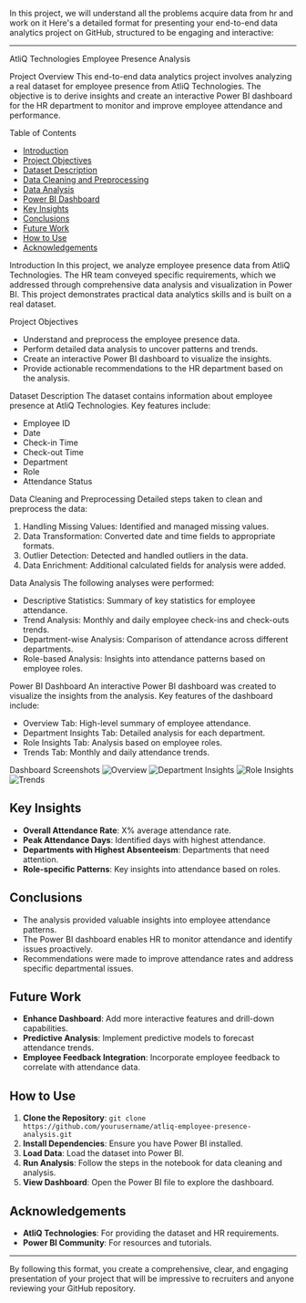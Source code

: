 In this project, we will understand all the problems acquire data from hr and work on it
Here's a detailed format for presenting your end-to-end data analytics project on GitHub, structured to be engaging and interactive:

---

AtliQ Technologies Employee Presence Analysis

 Project Overview
This end-to-end data analytics project involves analyzing a real dataset for employee presence from AtliQ Technologies. The objective is to derive insights and create an interactive Power BI dashboard for the HR department to monitor and improve employee attendance and performance.

Table of Contents
- [Introduction](#introduction)
- [Project Objectives](#project-objectives)
- [Dataset Description](#dataset-description)
- [Data Cleaning and Preprocessing](#data-cleaning-and-preprocessing)
- [Data Analysis](#data-analysis)
- [Power BI Dashboard](#power-bi-dashboard)
- [Key Insights](#key-insights)
- [Conclusions](#conclusions)
- [Future Work](#future-work)
- [How to Use](#how-to-use)
- [Acknowledgements](#acknowledgements)

 Introduction
In this project, we analyze employee presence data from AtliQ Technologies. The HR team conveyed specific requirements, which we addressed through comprehensive data analysis and visualization in Power BI. This project demonstrates practical data analytics skills and is built on a real dataset.

 Project Objectives
- Understand and preprocess the employee presence data.
- Perform detailed data analysis to uncover patterns and trends.
- Create an interactive Power BI dashboard to visualize the insights.
- Provide actionable recommendations to the HR department based on the analysis.

 Dataset Description
The dataset contains information about employee presence at AtliQ Technologies. Key features include:
- Employee ID
- Date
- Check-in Time
- Check-out Time
- Department
- Role
- Attendance Status

 Data Cleaning and Preprocessing
Detailed steps taken to clean and preprocess the data:
1. Handling Missing Values: Identified and managed missing values.
2. Data Transformation: Converted date and time fields to appropriate formats.
3. Outlier Detection: Detected and handled outliers in the data.
4. Data Enrichment: Additional calculated fields for analysis were added.

 Data Analysis
The following analyses were performed:
- Descriptive Statistics: Summary of key statistics for employee attendance.
- Trend Analysis: Monthly and daily employee check-ins and check-outs trends.
- Department-wise Analysis: Comparison of attendance across different departments.
- Role-based Analysis: Insights into attendance patterns based on employee roles.

Power BI Dashboard
An interactive Power BI dashboard was created to visualize the insights from the analysis. Key features of the dashboard include:
- Overview Tab: High-level summary of employee attendance.
- Department Insights Tab: Detailed analysis for each department.
- Role Insights Tab: Analysis based on employee roles.
- Trends Tab: Monthly and daily attendance trends.

 Dashboard Screenshots
![Overview](screenshots/overview.png)
![Department Insights](screenshots/department_insights.png)
![Role Insights](screenshots/role_insights.png)
![Trends](screenshots/trends.png)

## Key Insights
- **Overall Attendance Rate**: X% average attendance rate.
- **Peak Attendance Days**: Identified days with highest attendance.
- **Departments with Highest Absenteeism**: Departments that need attention.
- **Role-specific Patterns**: Key insights into attendance based on roles.

## Conclusions
- The analysis provided valuable insights into employee attendance patterns.
- The Power BI dashboard enables HR to monitor attendance and identify issues proactively.
- Recommendations were made to improve attendance rates and address specific departmental issues.

## Future Work
- **Enhance Dashboard**: Add more interactive features and drill-down capabilities.
- **Predictive Analysis**: Implement predictive models to forecast attendance trends.
- **Employee Feedback Integration**: Incorporate employee feedback to correlate with attendance data.

## How to Use
1. **Clone the Repository**: `git clone https://github.com/yourusername/atliq-employee-presence-analysis.git`
2. **Install Dependencies**: Ensure you have Power BI installed.
3. **Load Data**: Load the dataset into Power BI.
4. **Run Analysis**: Follow the steps in the notebook for data cleaning and analysis.
5. **View Dashboard**: Open the Power BI file to explore the dashboard.

## Acknowledgements
- **AtliQ Technologies**: For providing the dataset and HR requirements.
- **Power BI Community**: For resources and tutorials.

---

By following this format, you create a comprehensive, clear, and engaging presentation of your project that will be impressive to recruiters and anyone reviewing your GitHub repository.
